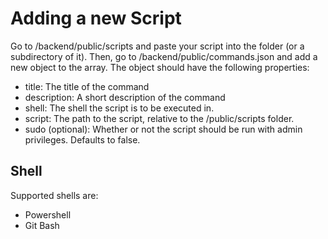# Adding a new Script

Go to /backend/public/scripts and paste your script into the folder (or a subdirectory of it). Then, go to /backend/public/commands.json and add a new object to the array. The object should have the following properties:

- title: The title of the command
- description: A short description of the command
- shell: The shell the script is to be executed in.
- script: The path to the script, relative to the /public/scripts folder.
- sudo (optional): Whether or not the script should be run with admin privileges. Defaults to false.

## Shell

Supported shells are:

- Powershell
- Git Bash
